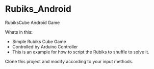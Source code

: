 Rubiks_Android
==============

RubiksCube Android Game

Whats in this:

- Simple Rubiks Cube Game
- Controlled by Arduino Controller
- This is an example for how to script the Rubiks to shuffle to solve it.

Clone this project and modify according to your input methods.
